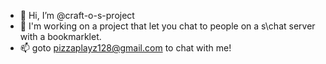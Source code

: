 - 👋 Hi, I’m @craft-o-s-project
- 👀 I'm working on a project that let you chat to people on a s\chat server with a bookmarklet.
- 📫 goto pizzaplayz128@gmail.com to chat with me!

<!---
craft-o-s-project/craft-o-s-project is a ✨ special ✨ repository because its `README.md` (this file) appears on your GitHub profile.
You can click the Preview link to take a look at your changes.
--->
